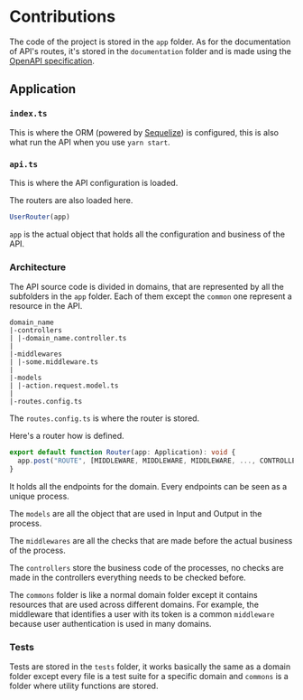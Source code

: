 # Contributions

The code of the project is stored in the `app` folder. As for the documentation of API's routes, it's stored in
the `documentation` folder and is made using the [OpenAPI specification](https://spec.openapis.org/oas/v3.1.0).

## Application

### `index.ts`

This is where the ORM (powered by [Sequelize](https://sequelize.org)) is configured, this is also what run the API when
you use `yarn start`.

### `api.ts`

This is where the API configuration is loaded.

The routers are also loaded here.

```ts
UserRouter(app)
```

`app` is the actual object that holds all the configuration and business of the API.

### Architecture

The API source code is divided in domains, that are represented by all the subfolders in the `app` folder. Each of them
except the `common` one represent a resource in the API.

```
domain_name
|-controllers
| |-domain_name.controller.ts
|
|-middlewares
| |-some.middleware.ts
|
|-models
| |-action.request.model.ts
|
|-routes.config.ts
```

The `routes.config.ts` is where the router is stored.

Here's a router how is defined.

```ts
export default function Router(app: Application): void {
  app.post("ROUTE", [MIDDLEWARE, MIDDLEWARE, MIDDLEWARE, ..., CONTROLLER])
}
```

It holds all the endpoints for the domain. Every endpoints can be seen as a unique process.

The `models` are all the object that are used in Input and Output in the process.

The `middlewares` are all the checks that are made before the actual business of the process.

The `controllers` store the business code of the processes, no checks are made in the controllers everything needs to be
checked before.

The `commons` folder is like a normal domain folder except it contains resources that are used across different domains.
For example, the middleware that identifies a user with its token is a common `middleware` because user authentication is
used in many domains.

### Tests

Tests are stored in the `tests` folder, it works basically the same as a domain folder except every file is a test suite
for a specific domain and `commons` is a folder where utility functions are stored.

